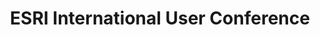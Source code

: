 ---
dateStart: 2005-07-25
dateEnd: 2005-07-29
title: "ESRI International User Conference"
venue: "San Diego Convention Center"
organizer: Bonnie DeVarco
credit:
city: San Diego
state: CA
country: USA
pdfLink:
venueImages:
---